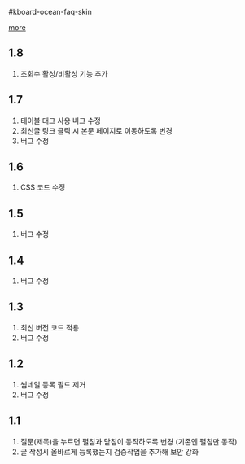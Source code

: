 #kboard-ocean-faq-skin

[more](https://www.cosmosfarm.com/wpstore/product/kboard-ocean-faq-skin)


1.8
----------------------------------

  1. 조회수 활성/비활성 기능 추가


1.7
----------------------------------

  1. 테이블 태그 사용 버그 수정
  2. 최신글 링크 클릭 시 본문 페이지로 이동하도록 변경
  3. 버그 수정


1.6
----------------------------------

  1. CSS 코드 수정
  

1.5
----------------------------------

  1. 버그 수정


1.4
----------------------------------

  1. 버그 수정


1.3
----------------------------------

  1. 최신 버전 코드 적용
  2. 버그 수정


1.2
----------------------------------

  1. 썸네일 등록 필드 제거
  2. 버그 수정


1.1
----------------------------------

  1. 질문(제목)을 누르면 펼침과 닫침이 동작하도록 변경 (기존엔 펼침만 동작)
  2. 글 작성시 올바르게 등록했는지 검증작업을 추가해 보안 강화

